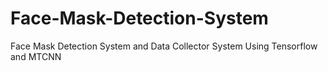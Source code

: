 # Face-Mask-Detection-System
Face Mask Detection System and Data Collector System Using Tensorflow and MTCNN


